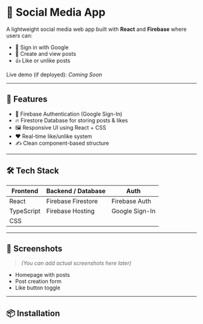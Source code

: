 # 📱 Social Media App

A lightweight social media web app built with **React** and **Firebase** where users can:
- 🔐 Sign in with Google
- 📝 Create and view posts
- 👍 Like or unlike posts

Live demo (if deployed): _Coming Soon_

----

## 🚀 Features

- 🔐 Firebase Authentication (Google Sign-In)
- 🔥 Firestore Database for storing posts & likes
- 🖼️ Responsive UI using React + CSS
- ❤️ Real-time like/unlike system
- ✍️ Clean component-based structure

---

## 🛠️ Tech Stack

| Frontend   | Backend / Database | Auth           |
|------------|--------------------|----------------|
| React      | Firebase Firestore | Firebase Auth  |
| TypeScript | Firebase Hosting   | Google Sign-In |
| CSS        |                    |                |

---

## 📸 Screenshots

> *(You can add actual screenshots here later)*

- Homepage with posts
- Post creation form
- Like button toggle

---

## 📦 Installation
